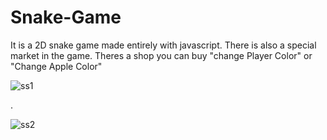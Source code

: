 # Snake-Game
 It is a 2D snake game made entirely with javascript. There is also a special market in the game.
Theres a shop you can buy "change Player Color" or "Change Apple Color"

![ss1](https://github.com/ywkup/Snake-Game/assets/140977517/8a4f0dbf-21b5-4f21-9396-f130b9eeb1cb)

.

![ss2](https://github.com/ywkup/Snake-Game/assets/140977517/4e502ad6-c12b-471b-9126-57e8f754abaa)
